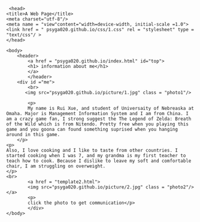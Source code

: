 <!DOCTYPE HTML>

<html lang="en">

     <head>
 	<title>A Web Page</title>
 	<meta charset="utf-8"/>
	<meta name = "view"content="width=device-width, initial-scale =1.0">
	<link href = " psyga020.github.io/css/1.css" rel = "stylesheet" type = "text/css"/ >      
	</head>

    <body>
	    <header>
		    <a href = "psyga020.github.io/index.html" id="top"> 
		    <h1> information about me</h1>
		    </a>
		    </header>
	    <div id ="me">
		    <br>
		   <img src="psyga020.github.io/picture/1.jpg" class = "photo1"/>	

		    <p>
			My name is Rui Xue, and student of Universaity of Nebreaska at Omaha. Major is Management Information System and I am from China. I am a crazy game fan, I strong suggest the The Legend of Zelda: Breath of the Wild which is from Nitendo. Pretty free when you playing this game and you goona can found something suprised when you hanging around in this game. 
	    </p>
	<p>
	Also, I love cooking and I like to taste from other countries. I started cooking when I was 7, and my grandma is my first teacher to teach how to cook. Because I dislike to leave my soft and comfortable chair, I am struggling on overweight.
	</p>
	<br>
		    <a href = "template2.html">
		    <img src="psyga020.github.io/picture/2.jpg" class = "photo2"/></a>
		    <p>
		    click the photo to get communication</p>
		    </div>
    </body>


</html>


